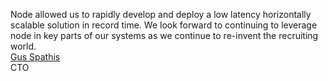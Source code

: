 Node allowed us to rapidly develop and deploy a low latency horizontally scalable solution in record time. We look forward to continuing to leverage node in key parts of our systems as we continue to re-invent the recruiting world.  
[Gus Spathis](http://recruitics.com)  
CTO
